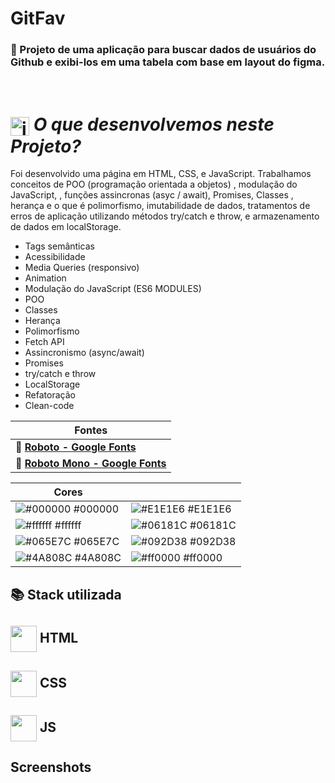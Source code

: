 # **GitFav**

### 📌 Projeto de uma aplicação para buscar dados de usuários do Github e exibi-los em uma tabela com base em layout do figma.

# <br><img src="https://imgur.com/VhTBbHg.png" alt="imagem de um notebook" align="center" width="30px"> _**O que desenvolvemos neste Projeto?**_

 Foi desenvolvido uma página em HTML, CSS, e JavaScript. Trabalhamos conceitos de POO (programação orientada a objetos) , modulação do JavaScript, , funções assincronas (asyc / await), Promises, Classes , herança e o que é polimorfismo, imutabilidade de dados, tratamentos de erros de aplicação utilizando métodos try/catch e throw, e armazenamento de dados em localStorage.


-  Tags semânticas
-  Acessibilidade
-  Media Queries (responsivo)
-  Animation
-  Modulação do JavaScript (ES6 MODULES)
-  POO
-  Classes
-  Herança
-  Polimorfismo
-  Fetch API
-  Assincronismo (async/await)
-  Promises
-  try/catch e throw
-  LocalStorage
-  Refatoração
-  Clean-code

| **Fontes** |
| ----------------- | 
| 🔗 **[Roboto - Google Fonts](https://fonts.google.com/specimen/Roboto)** |
| 🔗 **[Roboto Mono - Google Fonts](https://fonts.google.com/specimen/Roboto+Mono)** |
    

| **Cores**               |                                                 |
| ----------------- | ---------------------------------------------------------------- |
| ![#000000](http://via.placeholder.com/12/000000?text=+) #000000 | ![#E1E1E6](http://via.placeholder.com/12/E1E1E6?text=+) #E1E1E6 |      
| ![#ffffff](http://via.placeholder.com/12/ffffff?text=+) #ffffff    | ![#06181C](http://via.placeholder.com/12/06181C?text=+) #06181C | 
| ![#065E7C](http://via.placeholder.com/12/065E7C?text=+) #065E7C    | ![#092D38](http://via.placeholder.com/12/092D38?text=+) #092D38 | 
| ![#4A808C](http://via.placeholder.com/12/4A808C?text=+) #4A808C    | ![#ff0000](http://via.placeholder.com/12/ff0000?text=+) #ff0000 |

## 📚 Stack utilizada

## <img src="https://imgur.com/JvOmHZg.png" width="42px" align="center">  **HTML**
## <img src="https://imgur.com/dsdsHjr.png" width="42px" align="center">  **CSS**
## <img src="" width="42px" align="center">  **JS**


## Screenshots

<img src="">